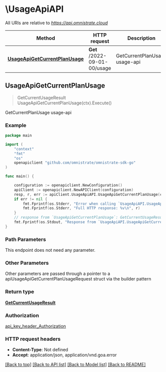 # \UsageApiAPI

All URIs are relative to *https://api.omnistrate.cloud*

Method | HTTP request | Description
------------- | ------------- | -------------
[**UsageApiGetCurrentPlanUsage**](UsageApiAPI.md#UsageApiGetCurrentPlanUsage) | **Get** /2022-09-01-00/usage | GetCurrentPlanUsage usage-api



## UsageApiGetCurrentPlanUsage

> GetCurrentUsageResult UsageApiGetCurrentPlanUsage(ctx).Execute()

GetCurrentPlanUsage usage-api

### Example

```go
package main

import (
	"context"
	"fmt"
	"os"
	openapiclient "github.com/omnistrate/omnistrate-sdk-go"
)

func main() {

	configuration := openapiclient.NewConfiguration()
	apiClient := openapiclient.NewAPIClient(configuration)
	resp, r, err := apiClient.UsageApiAPI.UsageApiGetCurrentPlanUsage(context.Background()).Execute()
	if err != nil {
		fmt.Fprintf(os.Stderr, "Error when calling `UsageApiAPI.UsageApiGetCurrentPlanUsage``: %v\n", err)
		fmt.Fprintf(os.Stderr, "Full HTTP response: %v\n", r)
	}
	// response from `UsageApiGetCurrentPlanUsage`: GetCurrentUsageResult
	fmt.Fprintf(os.Stdout, "Response from `UsageApiAPI.UsageApiGetCurrentPlanUsage`: %v\n", resp)
}
```

### Path Parameters

This endpoint does not need any parameter.

### Other Parameters

Other parameters are passed through a pointer to a apiUsageApiGetCurrentPlanUsageRequest struct via the builder pattern


### Return type

[**GetCurrentUsageResult**](GetCurrentUsageResult.md)

### Authorization

[api_key_header_Authorization](../README.md#api_key_header_Authorization)

### HTTP request headers

- **Content-Type**: Not defined
- **Accept**: application/json, application/vnd.goa.error

[[Back to top]](#) [[Back to API list]](../README.md#documentation-for-api-endpoints)
[[Back to Model list]](../README.md#documentation-for-models)
[[Back to README]](../README.md)

